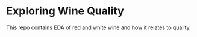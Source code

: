 # Exploring Wine Quality
This repo contains EDA of red and white wine and how it relates to quality.
